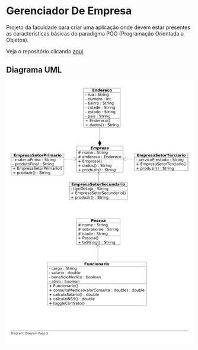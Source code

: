# Gerenciador De Empresa

Projeto da faculdade para criar uma aplicação onde devem estar presentes
as características básicas do paradigma POO (Programação Orientada a Objetos).

Veja o repositório clicando [aqui](https://github.com/RodgerOliver/gerenciador-de-empresa).

## Diagrama UML

![Diagrama UML](uml/diagrama-uml.png)
